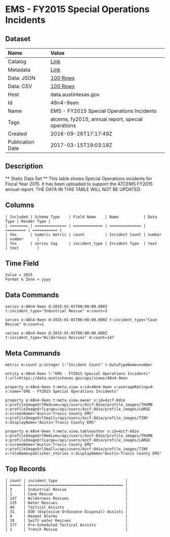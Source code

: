 # EMS - FY2015 Special Operations Incidents

## Dataset

| Name | Value |
| :--- | :---- |
| Catalog | [Link](https://catalog.data.gov/dataset/ems-fy2015-special-operations-incidents) |
| Metadata | [Link](https://data.austintexas.gov/api/views/48n4-9een) |
| Data: JSON | [100 Rows](https://data.austintexas.gov/api/views/48n4-9een/rows.json?max_rows=100) |
| Data: CSV | [100 Rows](https://data.austintexas.gov/api/views/48n4-9een/rows.csv?max_rows=100) |
| Host | data.austintexas.gov |
| Id | 48n4-9een |
| Name | EMS - FY2015 Special Operations Incidents |
| Tags | atcems, fy2015, annual report, special operations |
| Created | 2016-09-26T17:17:49Z |
| Publication Date | 2017-03-15T19:03:18Z |

## Description

** Static Data Set ** This table shows Special Operations incidents for Fiscal Year 2015. It has been uploaded to support the ATCEMS FY2015 annual report. THE DATA IN THIS TABLE WILL NOT BE UPDATED.

## Columns

```ls
| Included | Schema Type    | Field Name    | Name           | Data Type | Render Type |
| ======== | ============== | ============= | ============== | ========= | =========== |
| Yes      | numeric metric | count         | Incident Count | number    | number      |
| Yes      | series tag     | incident_type | Incident Type  | text      | text        |
```

## Time Field

```ls
Value = 2015
Format & Zone = yyyy
```

## Data Commands

```ls
series e:48n4-9een d:2015-01-01T00:00:00.000Z t:incident_type="Industrial Rescue" m:count=3

series e:48n4-9een d:2015-01-01T00:00:00.000Z t:incident_type="Cave Rescue" m:count=1

series e:48n4-9een d:2015-01-01T00:00:00.000Z t:incident_type="Wilderness Rescues" m:count=147
```

## Meta Commands

```ls
metric m:count p:integer l:"Incident Count" t:dataTypeName=number

entity e:48n4-9een l:"EMS - FY2015 Special Operations Incidents" t:url=https://data.austintexas.gov/api/views/48n4-9een

property e:48n4-9een t:meta.view v:id=48n4-9een v:averageRating=0 v:name="EMS - FY2015 Special Operations Incidents"

property e:48n4-9een t:meta.view.owner v:id=4zcf-8die v:profileImageUrlMedium=/api/users/4zcf-8die/profile_images/THUMB v:profileImageUrlLarge=/api/users/4zcf-8die/profile_images/LARGE v:screenName="Austin-Travis County EMS" v:profileImageUrlSmall=/api/users/4zcf-8die/profile_images/TINY v:displayName="Austin-Travis County EMS"

property e:48n4-9een t:meta.view.tableauthor v:id=4zcf-8die v:profileImageUrlMedium=/api/users/4zcf-8die/profile_images/THUMB v:profileImageUrlLarge=/api/users/4zcf-8die/profile_images/LARGE v:screenName="Austin-Travis County EMS" v:profileImageUrlSmall=/api/users/4zcf-8die/profile_images/TINY v:roleName=publisher_stories v:displayName="Austin-Travis County EMS"
```

## Top Records

```ls
| count | incident_type                              | 
| ===== | ========================================== | 
| 3     | Industrial Rescue                          | 
| 1     | Cave Rescue                                | 
| 147   | Wilderness Rescues                         | 
| 135   | Water Rescues                              | 
| 40    | Tactical Assists                           | 
| 31    | EOD (Explosive Ordinance Disposal) Assists | 
| 4     | Hazmat Alarms                              | 
| 19    | Swift water Rescues                        | 
| 177   | Pre-Scheduled Tactical Assists             | 
| 1     | Trench Rescue                              | 
```